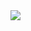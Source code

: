 <!--
**eononenoe/eononenoe** is a ✨ _special_ ✨ repository because its `README.md` (this file) appears on your GitHub profile.
-->
<img src="https://capsule-render.vercel.app/api?type=waving&color=auto&height=300&section=header&text=eononenoe%20&fontSize=90" />
<https://github-readme-stats.vercel.app/api/top-langs/?username=eononenoe&layout=compact&theme=dracula>
